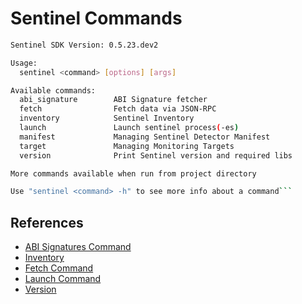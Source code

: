 # Sentinel Commands

```sh
Sentinel SDK Version: 0.5.23.dev2

Usage:
  sentinel <command> [options] [args]

Available commands:
  abi_signature        ABI Signature fetcher
  fetch                Fetch data via JSON-RPC
  inventory            Sentinel Inventory
  launch               Launch sentinel process(-es)
  manifest             Managing Sentinel Detector Manifest
  target               Managing Monitoring Targets
  version              Print Sentinel version and required libs

More commands available when run from project directory

Use "sentinel <command> -h" to see more info about a command```
```

## References

- [ABI Signatures Command](/docs/Commands/ABI-Signatures.md)
- [Inventory](/docs/Commands/Inventory.md)
- [Fetch Command](/docs/Commands/Fetch.md)
- [Launch Command](/docs/Commands/Launch.md)
- [Version](/docs/Commands/Version.md)
